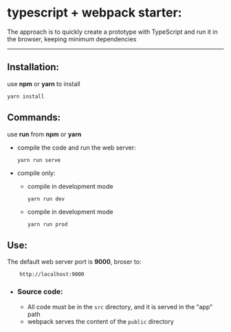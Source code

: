 # typescript + webpack starter:

The approach is to quickly create a prototype with TypeScript and run it in the browser, keeping minimum dependencies

---


## Installation:

use **npm** or **yarn** to install

    yarn install

## Commands:

use **run** from **npm** or **yarn**

- compile the code and run the web server:

      yarn run serve

- compile only:

  - compile in development mode

        yarn run dev

  - compile in development mode

        yarn run prod

## Use:

The default web server port is **9000**, broser to:

        http://localhost:9000

- ### Source code:

    - All code must be in the `src` directory, and it is served in the "app" path
    - webpack serves the content of the `public` directory
    
